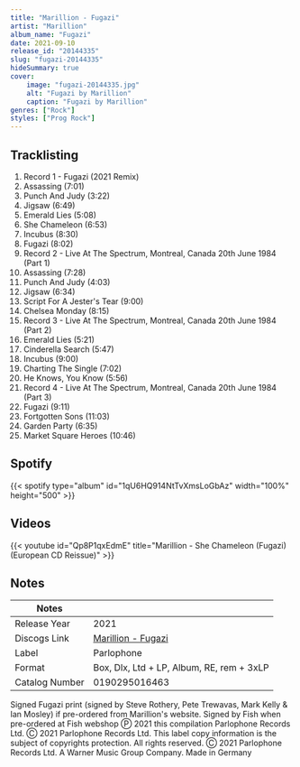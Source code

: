 ```yaml
---
title: "Marillion - Fugazi"
artist: "Marillion"
album_name: "Fugazi"
date: 2021-09-10
release_id: "20144335"
slug: "fugazi-20144335"
hideSummary: true
cover:
    image: "fugazi-20144335.jpg"
    alt: "Fugazi by Marillion"
    caption: "Fugazi by Marillion"
genres: ["Rock"]
styles: ["Prog Rock"]
---
```

## Tracklisting
1. Record 1 - Fugazi (2021 Remix)
2. Assassing (7:01)
3. Punch And Judy (3:22)
4. Jigsaw (6:49)
5. Emerald Lies (5:08)
6. She Chameleon (6:53)
7. Incubus (8:30)
8. Fugazi (8:02)
9. Record 2 - Live At The Spectrum, Montreal, Canada 20th June 1984 (Part 1)
10. Assassing (7:28)
11. Punch And Judy (4:03)
12. Jigsaw (6:34)
13. Script For A Jester's Tear (9:00)
14. Chelsea Monday (8:15)
15. Record 3 - Live At The Spectrum, Montreal, Canada 20th June 1984 (Part 2)
16. Emerald Lies (5:21)
17. Cinderella Search (5:47)
18. Incubus (9:00)
19. Charting The Single (7:02)
20. He Knows, You Know (5:56)
21. Record 4 - Live At The Spectrum, Montreal, Canada 20th June 1984 (Part 3)
22. Fugazi (9:11)
23. Fortgotten Sons (11:03)
24. Garden Party (6:35)
25. Market Square Heroes (10:46)
## Spotify
{{< spotify type="album" id="1qU6HQ914NtTvXmsLoGbAz" width="100%" height="500" >}}

## Videos
{{< youtube id="Qp8P1qxEdmE" title="Marillion - She Chameleon (Fugazi) (European CD Reissue)" >}}

## Notes
| Notes          |             |
| ---------------| ----------- |
| Release Year   | 2021 |
| Discogs Link   | [Marillion - Fugazi](https://www.discogs.com/release/20144335-Marillion-Fugazi) |
| Label          | Parlophone |
| Format         | Box, Dlx, Ltd + LP, Album, RE, rem + 3xLP |
| Catalog Number | 0190295016463 |

Signed Fugazi print (signed by Steve Rothery, Pete Trewavas, Mark Kelly & Ian Mosley) if pre-ordered from Marillion's website. Signed by Fish when pre-ordered at Fish webshop  Ⓟ 2021 this compilation Parlophone Records Ltd.  Ⓒ 2021 Parlophone Records Ltd. This label copy information is the subject of copyrights protection. All rights reserved.  Ⓒ 2021 Parlophone Records Ltd. A Warner Music Group Company. Made in Germany 
